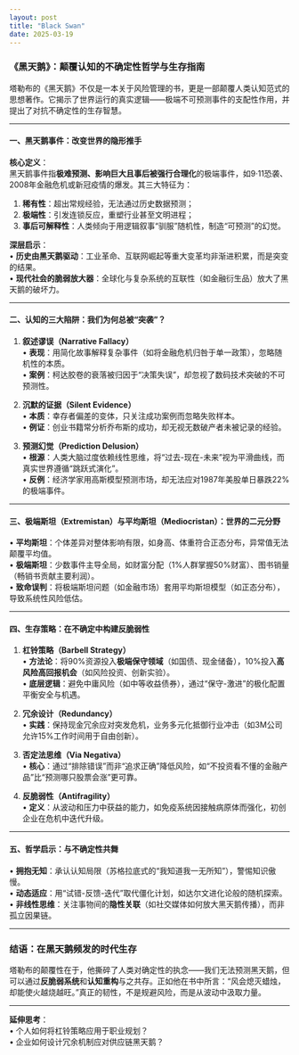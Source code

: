 ```yaml
---
layout: post
title: "Black Swan"
date: 2025-03-19
---
```


### 《黑天鹅》：颠覆认知的不确定性哲学与生存指南

塔勒布的《黑天鹅》不仅是一本关于风险管理的书，更是一部颠覆人类认知范式的思想著作。它揭示了世界运行的真实逻辑——极端不可预测事件的支配性作用，并提出了对抗不确定性的生存智慧。

---

#### 一、黑天鹅事件：改变世界的隐形推手
**核心定义**：  
黑天鹅事件指**极难预测、影响巨大且事后被强行合理化**的极端事件，如9·11恐袭、2008年金融危机或新冠疫情的爆发。其三大特征为：  
1. **稀有性**：超出常规经验，无法通过历史数据预测；  
2. **极端性**：引发连锁反应，重塑行业甚至文明进程；  
3. **事后可解释性**：人类倾向于用逻辑叙事“驯服”随机性，制造“可预测”的幻觉。

**深层启示**：  
• **历史由黑天鹅驱动**：工业革命、互联网崛起等重大变革均非渐进积累，而是突变的结果。  
• **现代社会的脆弱放大器**：全球化与复杂系统的互联性（如金融衍生品）放大了黑天鹅的破坏力。

---

#### 二、认知的三大陷阱：我们为何总被“突袭”？
1. **叙述谬误（Narrative Fallacy）**  
   • **表现**：用简化故事解释复杂事件（如将金融危机归咎于单一政策），忽略随机性的本质。  
   • **案例**：柯达胶卷的衰落被归因于“决策失误”，却忽视了数码技术突破的不可预测性。  

2. **沉默的证据（Silent Evidence）**  
   • **本质**：幸存者偏差的变体，只关注成功案例而忽略失败样本。  
   • **例证**：创业书籍常分析乔布斯的成功，却无视无数破产者未被记录的经验。  

3. **预测幻觉（Prediction Delusion）**  
   • **根源**：人类大脑过度依赖线性思维，将“过去-现在-未来”视为平滑曲线，而真实世界遵循“跳跃式演化”。  
   • **反例**：经济学家用高斯模型预测市场，却无法应对1987年美股单日暴跌22%的极端事件。

---

#### 三、极端斯坦（Extremistan）与平均斯坦（Mediocristan）：世界的二元分野
• **平均斯坦**：个体差异对整体影响有限，如身高、体重符合正态分布，异常值无法颠覆平均值。  
• **极端斯坦**：少数事件主导全局，如财富分配（1%人群掌握50%财富）、图书销量（畅销书贡献主要利润）。  
• **致命误判**：将极端斯坦问题（如金融市场）套用平均斯坦模型（如正态分布），导致系统性风险低估。

---

#### 四、生存策略：在不确定中构建反脆弱性
1. **杠铃策略（Barbell Strategy）**  
   • **方法论**：将90%资源投入**极端保守领域**（如国债、现金储备），10%投入**高风险高回报机会**（如风险投资、创新实验）。  
   • **底层逻辑**：避免中庸风险（如中等收益债券），通过“保守-激进”的极化配置平衡安全与机遇。  

2. **冗余设计（Redundancy）**  
   • **实践**：保持现金冗余应对突发危机，业务多元化抵御行业冲击（如3M公司允许15%工作时间用于自由创新）。  

3. **否定法思维（Via Negativa）**  
   • **核心**：通过“排除错误”而非“追求正确”降低风险，如“不投资看不懂的金融产品”比“预测哪只股票会涨”更可靠。

4. **反脆弱性（Antifragility）**  
   • **定义**：从波动和压力中获益的能力，如免疫系统因接触病原体而强化，初创企业在危机中迭代升级。

---

#### 五、哲学启示：与不确定性共舞
• **拥抱无知**：承认认知局限（苏格拉底式的“我知道我一无所知”），警惕知识傲慢。  
• **动态适应**：用“试错-反馈-迭代”取代僵化计划，如达尔文进化论般的随机探索。  
• **非线性思维**：关注事物间的**隐性关联**（如社交媒体如何放大黑天鹅传播），而非孤立因果链。

---

### 结语：在黑天鹅频发的时代生存
塔勒布的颠覆性在于，他撕碎了人类对确定性的执念——我们无法预测黑天鹅，但可以通过**反脆弱系统**和**认知重构**与之共存。正如他在书中所言：“风会熄灭蜡烛，却能使火越烧越旺。”真正的韧性，不是规避风险，而是从波动中汲取力量。  


---
**延伸思考**：  
• 个人如何将杠铃策略应用于职业规划？  
• 企业如何设计冗余机制应对供应链黑天鹅？  
